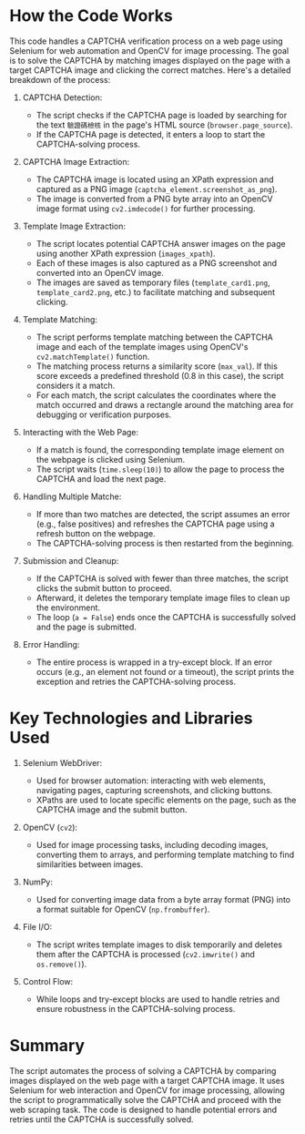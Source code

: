 # How the Code Works

This code handles a CAPTCHA verification process on a web page using Selenium for web automation and OpenCV for image processing. The goal is to solve the CAPTCHA by matching images displayed on the page with a target CAPTCHA image and clicking the correct matches. Here's a detailed breakdown of the process:

1. CAPTCHA Detection:
   - The script checks if the CAPTCHA page is loaded by searching for the text `驗證碼檢核` in the page's HTML source (`browser.page_source`).
   - If the CAPTCHA page is detected, it enters a loop to start the CAPTCHA-solving process.

2. CAPTCHA Image Extraction:
   - The CAPTCHA image is located using an XPath expression and captured as a PNG image (`captcha_element.screenshot_as_png`).
   - The image is converted from a PNG byte array into an OpenCV image format using `cv2.imdecode()` for further processing.

3. Template Image Extraction:
   - The script locates potential CAPTCHA answer images on the page using another XPath expression (`images_xpath`).
   - Each of these images is also captured as a PNG screenshot and converted into an OpenCV image.
   - The images are saved as temporary files (`template_card1.png`, `template_card2.png`, etc.) to facilitate matching and subsequent clicking.

4. Template Matching:
   - The script performs template matching between the CAPTCHA image and each of the template images using OpenCV's `cv2.matchTemplate()` function.
   - The matching process returns a similarity score (`max_val`). If this score exceeds a predefined threshold (0.8 in this case), the script considers it a match.
   - For each match, the script calculates the coordinates where the match occurred and draws a rectangle around the matching area for debugging or verification purposes.

5. Interacting with the Web Page:
   - If a match is found, the corresponding template image element on the webpage is clicked using Selenium.
   - The script waits (`time.sleep(10)`) to allow the page to process the CAPTCHA and load the next page.

6. Handling Multiple Matche:
   - If more than two matches are detected, the script assumes an error (e.g., false positives) and refreshes the CAPTCHA page using a refresh button on the webpage.
   - The CAPTCHA-solving process is then restarted from the beginning.

7. Submission and Cleanup:
   - If the CAPTCHA is solved with fewer than three matches, the script clicks the submit button to proceed.
   - Afterward, it deletes the temporary template image files to clean up the environment.
   - The loop (`a = False`) ends once the CAPTCHA is successfully solved and the page is submitted.

8. Error Handling:
   - The entire process is wrapped in a try-except block. If an error occurs (e.g., an element not found or a timeout), the script prints the exception and retries the CAPTCHA-solving process.

# Key Technologies and Libraries Used

1. Selenium WebDriver:
   - Used for browser automation: interacting with web elements, navigating pages, capturing screenshots, and clicking buttons.
   - XPaths are used to locate specific elements on the page, such as the CAPTCHA image and the submit button.

2. OpenCV (`cv2`):
   - Used for image processing tasks, including decoding images, converting them to arrays, and performing template matching to find similarities between images.

3. NumPy:
   - Used for converting image data from a byte array format (PNG) into a format suitable for OpenCV (`np.frombuffer`).

4. File I/O:
   - The script writes template images to disk temporarily and deletes them after the CAPTCHA is processed (`cv2.imwrite()` and `os.remove()`).

5. Control Flow:
   - While loops and try-except blocks are used to handle retries and ensure robustness in the CAPTCHA-solving process.

# Summary
The script automates the process of solving a CAPTCHA by comparing images displayed on the web page with a target CAPTCHA image. It uses Selenium for web interaction and OpenCV for image processing, allowing the script to programmatically solve the CAPTCHA and proceed with the web scraping task. The code is designed to handle potential errors and retries until the CAPTCHA is successfully solved.
